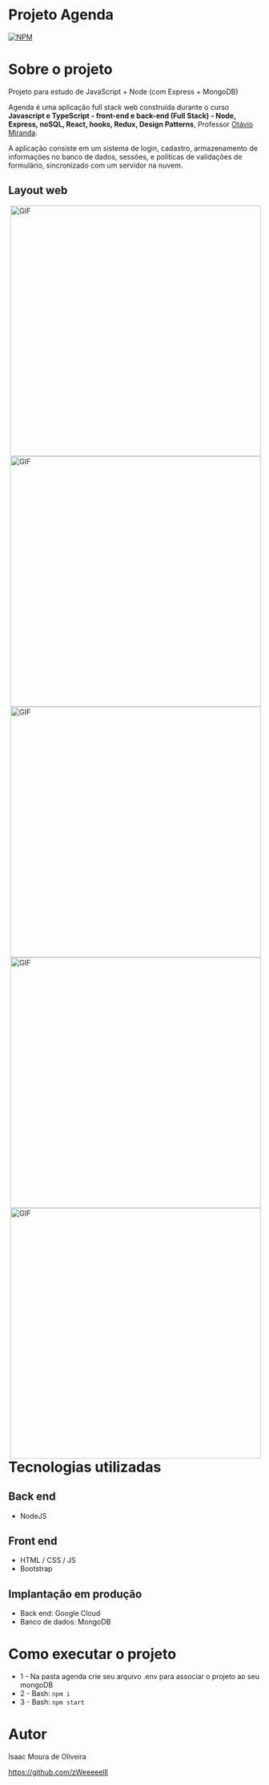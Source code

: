 
 
 
 # Projeto Agenda
[![NPM](https://img.shields.io/npm/l/react)](https://github.com/zWeeeeelll/Projeto-Agenda/blob/main/LICENSE) 

# Sobre o projeto

Projeto para estudo de JavaScript + Node (com Express + MongoDB)

Agenda é uma aplicação full stack web construída durante o curso **Javascript e TypeScript - front-end e back-end (Full Stack) - Node, Express, noSQL, React, hooks, Redux, Design Patterns**, Professor [Otávio Miranda](https://www.udemy.com/course/curso-de-javascript-moderno-do-basico-ao-avancado/ "Curso").

A aplicação consiste em um sistema de login, cadastro, armazenamento de informações no banco de dados, sessões, e políticas de validações de formulário, sincronizado com um servidor na nuvem.

## Layout web

<img align="right" alt="GIF" src="https://github.com/zWeeeeelll/Projeto-Agenda/blob/main/img/Cadastro.gif" width="500px"/>

<br/>


<img align="right" alt="GIF" src="https://github.com/zWeeeeelll/Projeto-Agenda/blob/main/img/Validacao-casdastro%202.gif" width="500px"/>

<br/>

<img align="right" alt="GIF" src="https://github.com/zWeeeeelll/Projeto-Agenda/blob/main/img/Validacao.gif" width="500px"/>


<br/>

<img align="right" alt="GIF" src="https://github.com/zWeeeeelll/Projeto-Agenda/blob/main/img/Login.gif" width="500px"/>

<br/>

<img align="right" alt="GIF" src="https://github.com/zWeeeeelll/Projeto-Agenda/blob/main/img/Cadastro-usuario.gif" width="500px"/>
<br/>

# Tecnologias utilizadas
## Back end
- NodeJS
## Front end
- HTML / CSS / JS
- Bootstrap
## Implantação em produção
- Back end: Google Cloud
- Banco de dados: MongoDB

# Como executar o projeto

* 1 - Na pasta agenda crie seu arquivo .env para associar o projeto ao seu mongoDB
* 2 - Bash: `npm i`
* 3 - Bash: `npm start`

# Autor

Isaac Moura de Oliveira

https://github.com/zWeeeeelll
